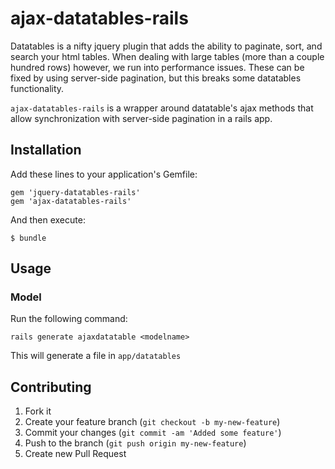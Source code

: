 # ajax-datatables-rails

Datatables is a nifty jquery plugin that adds the ability to paginate, sort, and search your html tables. When dealing with large tables (more than a couple hundred rows) however, we run into performance issues. These can be fixed by using server-side pagination, but this breaks some datatables functionality.

`ajax-datatables-rails` is a wrapper around datatable's ajax methods that allow synchronization with server-side pagination in a rails app. 

## Installation

Add these lines to your application's Gemfile:

    gem 'jquery-datatables-rails'
    gem 'ajax-datatables-rails'

And then execute:

    $ bundle

## Usage

### Model
Run the following command:

    rails generate ajaxdatatable <modelname>

This will generate a file in `app/datatables`
## Contributing

1. Fork it
2. Create your feature branch (`git checkout -b my-new-feature`)
3. Commit your changes (`git commit -am 'Added some feature'`)
4. Push to the branch (`git push origin my-new-feature`)
5. Create new Pull Request
